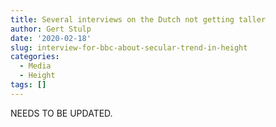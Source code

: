 ```yaml
---
title: Several interviews on the Dutch not getting taller
author: Gert Stulp
date: '2020-02-18'
slug: interview-for-bbc-about-secular-trend-in-height
categories:
  - Media
  - Height
tags: []
---
```


NEEDS TO BE UPDATED.